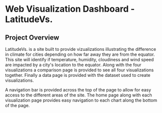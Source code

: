 # Web Visualization Dashboard - LatitudeVs.

## Project Overview

LatitudeVs. is a site built to provide vizualizations illustrating the difference in climate for cities depending on how far away they are from  the equator.  This site will identify if temperature, humidity, cloudiness and wind speed are impacted by a city's location to the equator.  Along with the four visualizations a comparison page is provided to see all four visualizations together.  Finally a data page is provided with the dataset used to create visualizations.

A navigation bar is provided across the top of the page to allow for easy access to the different areas of the site.  The home page along with each visualization page provides easy navigation to each chart along the bottom of the page.

